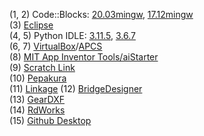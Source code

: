 (1, 2) Code::Blocks: [20.03mingw](https://www.fosshub.com/Code-Blocks.html?dwl=codeblocks-20.03mingw-setup.exe), [17.12mingw](https://sourceforge.net/projects/codeblocks/files/Binaries/17.12/Windows/codeblocks-17.12mingw-setup.exe/download)  
(3) [Eclipse](https://www.eclipse.org/downloads/download.php?file=/oomph/epp/2023-09/R/eclipse-inst-jre-mac64.dmg)  
(4, 5) Python IDLE: [3.11.5](https://www.python.org/downloads/), [3.6.7](https://www.python.org/ftp/python/3.6.7/python-3.6.7-amd64.exe)  
(6, 7) [VirtualBox](https://download.virtualbox.org/virtualbox/7.0.10/VirtualBox-7.0.10-158379-Win.exe)/[APCS](https://drive.google.com/uc?id=1uQrzIYiW0GA9ZwHY_Rrnqp9qKzV4Eewd&export=download)  
(8) [MIT App Inventor Tools/aiStarter](https://appinv.us/aisetup_win_30_265.exe)  
(9) [Scratch Link](https://downloads.scratch.mit.edu/link/windows.zip)  
(10) [Pepakura](https://tamasoft.co.jp/pepakura_designer/download/)  
(11) [Linkage](https://www.rectorsquid.com/linkage.msi) 
(12) [BridgeDesigner](https://sourceforge.net/projects/wpbdc/files/Current%20Release/jre/setupbdv16j.exe/download)   
(13) [GearDXF](https://geardxf.software.informer.com/)  
(14) [RdWorks](https://www.3axle.com/V8.rar)  
(15) [Github Desktop](https://desktop.github.com/)  